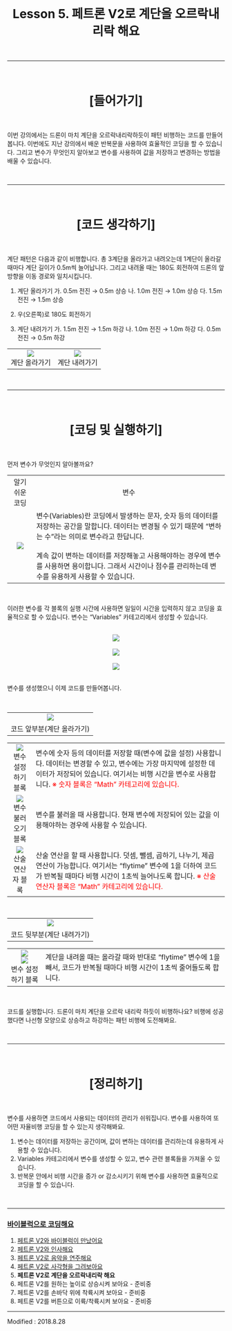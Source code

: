 <br>

<div align="center">
    <h1>Lesson 5. 페트론 V2로 계단을 오르락내리락 해요</h1>
</div>

<br>

---

<br>


<div align="center">
    <h1>[들어가기]</h1>
</div>

<br>

이번 강의에서는 드론이 마치 계단을 오르락내리락하듯이 패턴 비행하는 코드를 만들어봅니다. 이번에도 지난 강의에서 배운 반복문을 사용하여 효율적인 코딩을 할 수 있습니다. 그리고 변수가 무엇인지 알아보고 변수를 사용하여 값을 저장하고 변경하는 방법을 배울 수 있습니다.


<br>

---

<br>


<div align="center">
    <h1>[코드 생각하기]</h1>
</div>

<br>

계단 패턴은 다음과 같이 비행합니다. 총 3계단을 올라가고 내려오는데 1계단이 올라갈 때마다 계단 길이가 0.5m씩 늘어납니다. 그리고 내려올 때는 180도 회전하여 드론의 앞 방향을 이동 경로와 일치시킵니다.

1. 계단 올라가기
   가. 0.5m 전진 → 0.5m 상승
   나. 1.0m 전진 → 1.0m 상승
   다. 1.5m 전진 → 1.5m 상승

2. 우(오른쪽)로 180도 회전하기

3. 계단 내려가기
   가. 1.5m 전진 → 1.5m 하강
   나. 1.0m 전진 → 1.0m 하강
   다. 0.5m 전진 → 0.5m 하강

<div align="center">
    <table>
        <tr>
            <td>
                <div align="center">
                    <img src="images/image50.png"><br>
                    계단 올라가기
                </div>
            </td>
            <td>
                <div align="center">
                    <img src="images/image51.png"><br>
                    계단 내려가기
                </div>
            </td>
        </tr>
    </table>
</div>

<br>

---

<br>


<div align="center">
    <h1>[코딩 및 실행하기]</h1>
</div>

<br>

먼저 변수가 무엇인지 알아볼까요?
<br>
<div align="center">
    <table>
        <tr>
            <td>
                <div align="center">
                    알기 쉬운 코딩
                </div>
            </td>
            <td>
                <div align="center">
                    변수
                </div>
            </td>
        </tr>
        <tr>
            <td>
                <div align="center">
                    <img src="images/image47.png">
                </div>
            </td>
            <td>
                <div align="left">
                    변수(Variables)란 코딩에서 발생하는 문자, 숫자 등의 데이터를 저장하는 공간을 말합니다. 데이터는 변경될 수 있기 때문에 “변하는 수”라는 의미로 변수라고 한답니다.
                    <br><br>
                    계속 값이 변하는 데이터를 저장해놓고 사용해야하는 경우에 변수를 사용하면 용이합니다. 그래서 시간이나 점수를 관리하는데 변수를 유용하게 사용할 수 있습니다.
                </div>
            </td>
        </tr>
    </table>
</div>

<br>

이러한 변수를 각 블록의 실행 시간에 사용하면 일일이 시간을 입력하지 않고 코딩을 효율적으로 할 수 있습니다. 변수는 “Variables” 카테고리에서 생성할 수 있습니다.

<br>

<div align="center">
    <img src="images/image52.png">
</div>
<br>
<div align="center">
    <img src="images/image53.png">
</div>
<br>
<div align="center">
    <img src="images/image54.png">
</div>

<br>

변수를 생성했으니 이제 코드를 만들어봅니다.

<br>

<div align="center">
    <table>
        <tr>
            <td>
                <div align="center">
                    <img src="images/image55.png"><br>
                </div>
            </td>
        </tr>
        <tr>
            <td>
                <div align="center">
                    코드 앞부분(계단 올라가기)
                </div>
            </td>
        </tr>
    </table>
</div>

<div align="center">
    <table>
        <tr>
            <td>
                <div align="center">
                    <img src="images/image56.png"><br>
                    변수 설정하기 블록
                </div>
            </td>
            <td>
                <div align="left">
                    변수에 숫자 등의 데이터를 저장할 때(변수에 값을 설정) 사용합니다. 데이터는 변경할 수 있고, 변수에는 가장 마지막에 설정한 데이터가 저장되어 있습니다. 여기서는 비행 시간을 변수로 사용합니다.
                    <font color="red">※ 숫자 블록은 “Math” 카테고리에 있습니다.</font>
                </div>
            </td>
        </tr>
        <tr>
            <td>
                <div align="center">
                    <img src="images/image57.png"><br>
                    변수 불러오기 블록
                </div>
            </td>
            <td>
                <div align="left">
                    변수를 불러올 때 사용합니다. 현재 변수에 저장되어 있는 값을 이용해야하는 경우에 사용할 수 있습니다.
                </div>
            </td>
        </tr>
        <tr>
            <td>
                <div align="center">
                    <img src="images/image58.png"><br>
                    산술 연산자 블록
                </div>
            </td>
            <td>
                <div align="left">
                    산술 연산을 할 때 사용합니다. 덧셈, 뺄셈, 곱하기, 나누기, 제곱 연산이 가능합니다. 여기서는 “flytime” 변수에 1을 더하여 코드가 반복될 때마다 비행 시간이 1초씩 늘어나도록 합니다.
                    <font color="red">※ 산술 연산자 블록은 “Math” 카테고리에 있습니다.</font>
                </div>
            </td>
        </tr>
    </table>
</div>

<br>

<div align="center">
    <table>
        <tr>
            <td>
                <div align="center">
                    <img src="images/image59.png"><br>
                </div>
            </td>
        </tr>
        <tr>
            <td>
                <div align="center">
                    코드 뒷부분(계단 내려가기)
                </div>
            </td>
        </tr>
    </table>
</div>

<div align="center">
    <table>
        <tr>
            <td>
                <div align="center">
                    <img src="images/image60.png"><br>
                    <img src="images/image61.png"><br>
                    변수 설정하기 블록
                </div>
            </td>
            <td>
                <div align="left">
                    계단을 내려올 때는 올라갈 때와 반대로 “flytime” 변수에 1을 빼서, 코드가 반복될 때마다 비행 시간이 1초씩 줄어들도록 합니다.
                </div>
            </td>
        </tr>
    </table>
</div>

<br>

코드를 실행합니다. 드론이 마치 계단을 오르락 내리락 하듯이 비행하나요? 비행에 성공했다면 나선형 모양으로 상승하고 하강하는 패턴 비행에 도전해봐요.

<br>

---

<br>


<div align="center">
    <h1>[정리하기]</h1>
</div>

<br>

변수를 사용하면 코드에서 사용되는 데이터의 관리가 쉬워집니다. 변수를 사용하여 또 어떤 자율비행 코딩을 할 수 있는지 생각해봐요.

1. 변수는 데이터를 저장하는 공간이며, 값이 변하는 데이터를 관리하는데 유용하게 사용할 수 있습니다.
2. Variables 카테고리에서 변수를 생성할 수 있고, 변수 관련 블록들을 가져올 수 있습니다.
3. 반복문 안에서 비행 시간을 증가 or 감소시키기 위해 변수를 사용하면 효율적으로 코딩을 할 수 있습니다.


<br>

---

### [바이블럭으로 코딩해요](../)

 1. [페트론 V2와 바이블럭이 만났어요](../lesson1)
 2. [페트론 V2와 인사해요](../lesson2)
 3. [페트론 V2로 음악을 연주해요](../lesson3)
 4. [페트론 V2로 사각형을 그려보아요](../lesson4)
 5. **페트론 V2로 계단을 오르락내리락 해요**
 6. 페트론 V2를 원하는 높이로 상승시켜 보아요 - 준비중
 7. 페트론 V2를 손바닥 위에 착륙시켜 보아요 - 준비중
 8. 페트론 V2를 버튼으로 이륙/착륙시켜 보아요 - 준비중
 
---

Modified : 2018.8.28